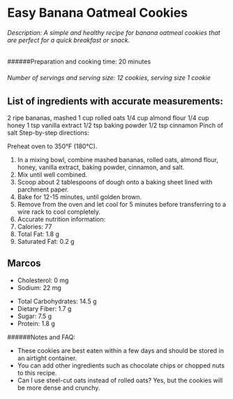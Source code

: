 # Easy Banana Oatmeal Cookies

###### Description: A simple and healthy recipe for banana oatmeal cookies that are perfect for a quick breakfast or snack.

######Preparation and cooking time: 20 minutes

###### Number of servings and serving size: 12 cookies, serving size 1 cookie

## List of ingredients with accurate measurements:

2 ripe bananas, mashed
1 cup rolled oats
1/4 cup almond flour
1/4 cup honey
1 tsp vanilla extract
1/2 tsp baking powder
1/2 tsp cinnamon
Pinch of salt
Step-by-step directions:

Preheat oven to 350°F (180°C).
1. In a mixing bowl, combine mashed bananas, rolled oats, almond flour, honey, vanilla extract, baking powder, cinnamon, and salt.
2. Mix until well combined.
3. Scoop about 2 tablespoons of dough onto a baking sheet lined with parchment paper.
4. Bake for 12-15 minutes, until golden brown.
5. Remove from the oven and let cool for 5 minutes before transferring to a wire rack to cool completely.
6. Accurate nutrition information:
7. Calories: 77
8. Total Fat: 1.8 g
9. Saturated Fat: 0.2 g

##  Marcos
+ Cholesterol: 0 mg
+ Sodium: 22 mg
* Total Carbohydrates: 14.5 g
* Dietary Fiber: 1.7 g
* Sugar: 7.5 g
* Protein: 1.8 g

######Notes and FAQ:

* These cookies are best eaten within a few days and should be stored in an airtight container.
* You can add other ingredients such as chocolate chips or chopped nuts to this recipe.
* Can I use steel-cut oats instead of rolled oats? Yes, but the cookies will be more dense and crunchy.
